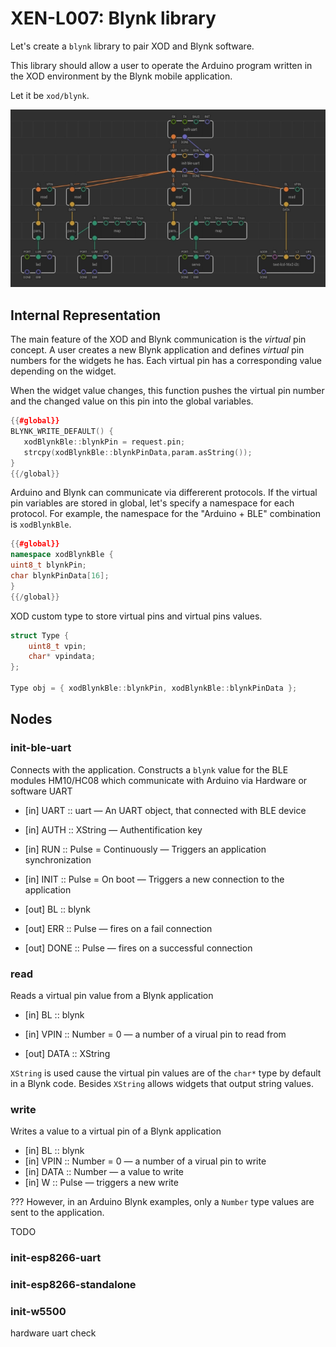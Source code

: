 # XEN-L007: Blynk library

Let's create a `blynk` library to pair XOD and Blynk software.

This library should allow a user to operate the Arduino program written in the XOD environment by the Blynk mobile application.  

Let it be `xod/blynk`.

![READ](./read.png)

## Internal Representation

The main feature of the XOD and Blynk communication is the _virtual_ pin concept.
A user creates a new Blynk application and defines _virtual_ pin numbers for the widgets he has.
Each virtual pin has a corresponding value depending on the widget.

When the widget value changes, this function pushes the virtual pin number and the changed value on this pin into the global variables. 

```cpp
{{#global}}
BLYNK_WRITE_DEFAULT() {
   xodBlynkBle::blynkPin = request.pin;
   strcpy(xodBlynkBle::blynkPinData,param.asString());
}
{{/global}}
```
Arduino and Blynk can communicate via differerent protocols. If the virtual pin variables are stored in global, let's specify a namespace for each protocol. For example, the namespace for the "Arduino + BLE"  combination is `xodBlynkBle`. 

```cpp
{{#global}}
namespace xodBlynkBle {
uint8_t blynkPin;
char blynkPinData[16];
}
{{/global}}
```

XOD custom type to store virtual pins and virtual pins values.

```cpp
struct Type {
    uint8_t vpin;
    char* vpindata;
};

Type obj = { xodBlynkBle::blynkPin, xodBlynkBle::blynkPinData };
```

## Nodes

### init-ble-uart

Connects with the application. Constructs a `blynk` value for the BLE modules HM10/HC08 which communicate with Arduino via Hardware or software UART

- [in] UART :: uart — An UART object, that connected with BLE device
- [in] AUTH :: XString — Authentification key
- [in] RUN :: Pulse = Continuously — Triggers an application synchronization
- [in] INIT :: Pulse = On boot — Triggers a new connection to the application

- [out] BL :: blynk 
- [out] ERR :: Pulse — fires on a fail connection
- [out] DONE :: Pulse — fires on a successful connection

### read

Reads a virtual pin value from a Blynk application

- [in] BL :: blynk
- [in] VPIN :: Number = 0 — a number of a virual pin to read from

- [out] DATA :: XString

`XString` is used cause the virtual pin values are of the `char*` type by default in a Blynk code. Besides `XString` allows widgets that output string values.
 
### write 

Writes a value to a virtual pin of a Blynk application
  
- [in] BL :: blynk
- [in] VPIN :: Number = 0 — a number of a virual pin to write
- [in] DATA :: Number — a value to write
- [in] W :: Pulse — triggers a new write

???
However, in an Arduino Blynk examples, only a `Number` type values are sent to the application.  



TODO

### init-esp8266-uart
### init-esp8266-standalone
### init-w5500

hardware uart check








